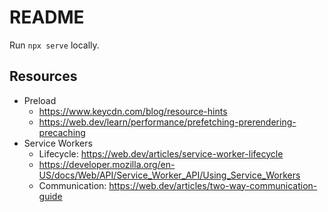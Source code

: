 # README

Run `npx serve` locally.

## Resources

* Preload
  * https://www.keycdn.com/blog/resource-hints
  * https://web.dev/learn/performance/prefetching-prerendering-precaching
* Service Workers
  * Lifecycle: https://web.dev/articles/service-worker-lifecycle
  * https://developer.mozilla.org/en-US/docs/Web/API/Service_Worker_API/Using_Service_Workers
  * Communication: https://web.dev/articles/two-way-communication-guide
